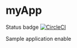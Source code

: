 # myApp

Status badge
[![CircleCI](https://circleci.com/gh/dslzuha/myApp/tree/circleci-project-setup.svg?style=svg)](https://circleci.com/gh/dslzuha/myApp/tree/circleci-project-setup)

Sample application enable
